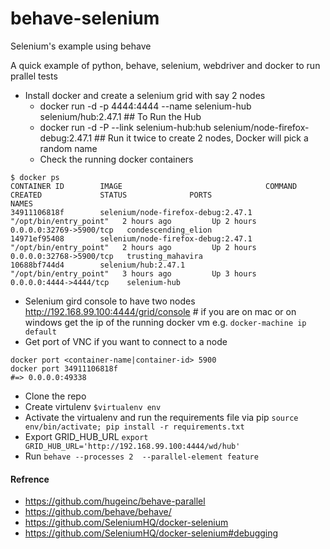 # behave-selenium
Selenium's example using behave

A quick example of python, behave, selenium, webdriver and docker to run prallel tests

* Install docker and create a selenium grid with say 2 nodes 
  * docker run -d -p 4444:4444 --name selenium-hub selenium/hub:2.47.1 ## To Run the Hub
  * docker run -d -P --link selenium-hub:hub selenium/node-firefox-debug:2.47.1 ## Run it twice to create 2 nodes, Docker will pick a random name 
  * Check the running docker containers
```
$ docker ps
CONTAINER ID        IMAGE                                COMMAND                  CREATED             STATUS              PORTS                     NAMES
34911106818f        selenium/node-firefox-debug:2.47.1   "/opt/bin/entry_point"   2 hours ago         Up 2 hours          0.0.0.0:32769->5900/tcp   condescending_elion
14971ef95408        selenium/node-firefox-debug:2.47.1   "/opt/bin/entry_point"   2 hours ago         Up 2 hours          0.0.0.0:32768->5900/tcp   trusting_mahavira
10688bf744d4        selenium/hub:2.47.1                  "/opt/bin/entry_point"   3 hours ago         Up 3 hours          0.0.0.0:4444->4444/tcp    selenium-hub
```

* Selenium gird  console to have two nodes  http://192.168.99.100:4444/grid/console # if you are on mac or on windows get the ip of the running docker vm e.g. ```docker-machine ip default```
* Get port of VNC if you want to connect to a node  
```
docker port <container-name|container-id> 5900
docker port 34911106818f
#=> 0.0.0.0:49338
```
* Clone the repo 
* Create virtulenv ```$virtualenv env```
* Activate the virtualenv and run the requirements file via pip ```source env/bin/activate; pip install -r requirements.txt``` 
* Export GRID_HUB_URL  ```export GRID_HUB_URL='http://192.168.99.100:4444/wd/hub'```
* Run ```behave --processes 2  --parallel-element feature``` 

#### Refrence 
* https://github.com/hugeinc/behave-parallel
* https://github.com/behave/behave/ 
* https://github.com/SeleniumHQ/docker-selenium 
* https://github.com/SeleniumHQ/docker-selenium#debugging 
